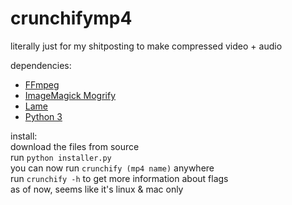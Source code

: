 # crunchifymp4
literally just for my shitposting to make compressed video + audio

dependencies:
<ul>
<li><a href="https://ffmpeg.org/">FFmpeg</a> </li>
<li> <a href="https://imagemagick.org/script/mogrify.php"> ImageMagick Mogrify</a> </li>
<li> <a href="https://lame.sourceforge.io/"> Lame </a> </li>
<li> <a href="https://www.python.org/"> Python 3 </a> </li>
</ul>

install:<br>
download the files from source <br>
run ```python installer.py``` <br>
you can now run ```crunchify (mp4 name)``` anywhere <br>
run ```crunchify -h``` to get more information about flags <br>
as of now, seems like it's linux & mac only
